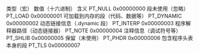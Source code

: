 类型（宏）	数值（十六进制）	含义
PT_NULL	0x00000000	段未使用（忽略）
PT_LOAD	0x00000001	可加载到内存的段（代码、数据等）
PT_DYNAMIC	0x00000002	动态链接信息（.dynamic 段）
PT_INTERP	0x00000003	程序解释器路径（动态链接器）
PT_NOTE	0x00000004	注释信息（调试符号等）
PT_SHLIB	0x00000005	保留（未使用）
PT_PHDR	0x00000006	包含程序头表本身的段
PT_TLS	0x00000007